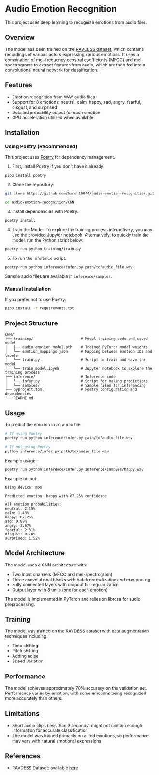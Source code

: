 # Audio Emotion Recognition
This project uses deep learning to recognize emotions from audio files.



## Overview

The model has been trained on the [RAVDESS dataset](https://www.kaggle.com/datasets/uwrfkaggler/ravdess-emotional-speech-audio), which contains recordings of various actors expressing various emotions. It uses a combination of mel-frequency cepstral coefficients (MFCC) and mel-spectrograms to extract features from audio, which are then fed into a convolutional neural network for classification.

## Features

- Emotion recognition from WAV audio files
- Support for 8 emotions: neutral, calm, happy, sad, angry, fearful, disgust, and surprised
- Detailed probability output for each emotion
- GPU acceleration utilized when available

## Installation

### Using Poetry (Recommended)

This project uses [Poetry](https://python-poetry.org/) for dependency management.

1. First, install Poetry if you don't have it already:
```bash
pip3 install poetry
```

2. Clone the repository:
```bash
git clone https://github.com/harsh15044/audio-emotion-recognition.git

cd audio-emotion-recognition/CNN
```

3. Install dependencies with Poetry:
```bash
poetry install
```

4. Train the Model:
To explore the training process interactively, you may use the provided Jupyter notebook. Alternatively, to quickly train the model, run the Python script below:
```bash
poetry run python training/train.py
```


5. To run the inference script:
```bash
poetry run python inference/infer.py path/to/audio_file.wav
```

Sample audio files are available in `inference/samples`.

### Manual Installation

If you prefer not to use Poetry:

```bash
pip3 install -r requirements.txt
```

## Project Structure

```
CNN/
├── training/                      # Model training code and saved model
│   ├── audio_emotion_model.pth    # Trained PyTorch model weights
│   └── emotion_mappings.json      # Mapping between emotion IDs and labels
│   └── train.py                   # Script to train and save the model
│   └── train_model.ipynb          # Jupyter notebook to explore the training process
├── inference/                     # Inference code
│   └── infer.py                   # Script for making predictions
│   └── samples/                   # Sample files for inferencing
├── pyproject.toml                 # Poetry configuration and dependencies
└── README.md                  
```

## Usage

To predict the emotion in an audio file:

```bash
# If using Poetry
poetry run python inference/infer.py path/to/audio_file.wav

# If not using Poetry
python inference/infer.py path/to/audio_file.wav
```


Example usage:
```
poetry run python inference/infer.py inference/samples/happy.wav
```

Example output:
```
Using device: mps

Predicted emotion: happy with 87.25% confidence

All emotion probabilities:
neutral: 2.15%
calm: 1.43%
happy: 87.25%
sad: 0.89%
angry: 3.67%
fearful: 2.31%
disgust: 0.78%
surprised: 1.52%
```


## Model Architecture

The model uses a CNN architecture with:
- Two input channels (MFCC and mel-spectrogram)
- Three convolutional blocks with batch normalization and max pooling
- Fully connected layers with dropout for regularization
- Output layer with 8 units (one for each emotion)

The model is implemented in PyTorch and relies on librosa for audio preprocessing.

## Training

The model was trained on the RAVDESS dataset with data augmentation techniques including:
- Time shifting
- Pitch shifting
- Adding noise
- Speed variation

## Performance

The model achieves approximately 70% accuracy on the validation set. Performance varies by emotion, with some emotions being recognized more accurately than others.

## Limitations

- Short audio clips (less than 3 seconds) might not contain enough information for accurate classification
- The model was trained primarily on acted emotions, so performance may vary with natural emotional expressions

## References

- RAVDESS Dataset: available [here](https://www.kaggle.com/datasets/uwrfkaggler/ravdess-emotional-speech-audio)

